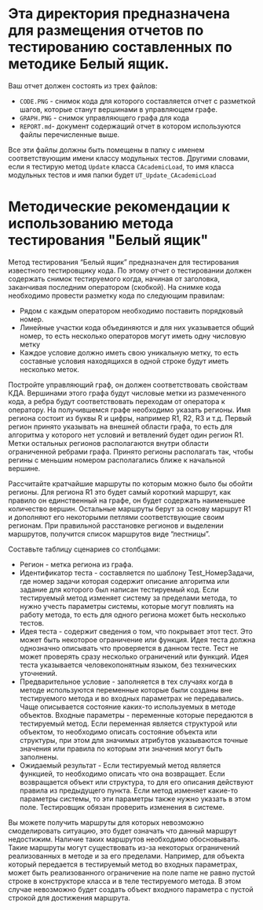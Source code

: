 # Эта директория предназначена для размещения отчетов по тестированию составленных по методике Белый ящик.

Ваш отчет должен состоять из трех файлов:
- `CODE.PNG` - снимок кода для которого составляется отчет с разметкой шагов, которые станут вершинами в управляющем графе.
- `GRAPH.PNG` - снимок управляющего графа для кода
- `REPORT.md`- документ содержащий отчет в котором используются файлы перечисленные выше.

Все эти файлы должны быть помещены в папку с именем соответствующим имени классу модульных тестов. Другими словами, если я тестирую метод `Update` класса `CAcademicLoad`, то имя класса модульных тестов и имя папки будет `UT_Update_CAcademicLoad`

# Методические рекомендации к использованию метода тестирования "Белый ящик"

Метод тестирования “Белый ящик” предназначен для тестирования известного тестировщику кода. По этому отчет о тестировании должен содержать снимок тестируемого когда, начиная от заголовка, заканчивая последним оператором (скобкой). На снимке кода необходимо провести разметку кода по следующим правилам:
- Рядом с каждым оператором необходимо поставить порядковый номер.
- Линейные участки кода объединяются и для них указывается общий номер, то есть несколько операторов могут иметь одну числовую метку
- Каждое условие должно иметь свою уникальную метку, то есть составные условия находящихся в одной строке будут иметь несколько меток.

Постройте управляющий граф, он должен соответствовать свойствам КДА. Вершинами этого графа будут числовые метки из размеченного кода, а ребра будут соответствовать переходам от оператора к оператору. На получившемся графе необходимо указать регионы. Имя региона состоит из буквы R и цифры, например R1, R2, R3 и т.д. Первый регион принято указывать на внешней области графа, то есть для алгоритма у которого нет условий и ветвлений будет один регион R1. Метки остальных регионов располагаются внутри области ограниченной ребрами графа. Принято регионы располагать так, чтобы регины с меньшим номером располагались ближе к начальной вершине. 

Рассчитайте кратчайшие маршруты по которым можно было бы обойти регионы. Для региона R1 это будет самый короткий маршрут, как правило он единственный на графе, он будет содержать наименьшее количество вершин. Остальные маршруты берут за основу маршрут R1 и дополняют его некоторыми петлями соответствующие своим регионам. При правильной расстановке регионов и выделении маршрутов, получится список маршрутов виде “лестницы”.

Составьте таблицу сценариев со столбцами:
- Регион - метка региона из графа.
- Идентификатор теста - составляется по шаблону Test_НомерЗадачи, где номер задачи которая содержит описание алгоритма или задание для которого был написан тестируемый код. Если тестируемый метод изменяет систему за пределами метода, то нужно учесть параметры системы, которые могут повлиять на работу метода, то есть для одного региона может быть несколько тестов.
- Идея теста - содержит сведения о том, что покрывает этот тест. Это может быть некоторое ограничение или функция. Идея теста должна однозначно описывать что проверяется в данном тесте. Тест не может проверять сразу несколько ограничений или функций. Идея теста указывается человекопонятным языком, без технических уточнений. 
- Предварительное условие - заполняется в тех случаях когда в методе используются переменные которые были созданы вне тестируемого метода и во входных параметрах не передавались. Чаще описывается состояние каких-то используемых в методе объектов.
Входные параметры - переменные которые передаются в тестируемый метод. Если переменная является структурой или объектом, то необходимо описать состояние объекта или структуры, при этом для значимых атрибутов указываются точные значения или правила по которым эти значения могут быть заполнены.
- Ожидаемый результат - Если тестируемый метод является функцией, то необходимо описать что она возвращает. Если возвращается объект или структура, то для его описания действуют правила из предыдущего пункта. Если метод изменяет какие-то параметры системы, то эти параметры также нужно указать в этом поле. Тестировщик обязан проверить изменения в системе.

Вы можете получить маршруты для которых невозможно смоделировать ситуацию, это будет означать что данный маршрут недостижим. Наличие таких маршрутов необходимо обосновывать. Такие маршруты могут существовать из-за некоторых ограничений реализованных в методе и за его пределами. Например, для объекта который передается в тестируемый метод во входных параметрах, может быть реализованного ограничение на поле name не равно пустой строке в конструкторе класса и в теле тестируемого метода. В этом случае невозможно будет создать объект входного параметра с пустой строкой для достижения маршрута.
